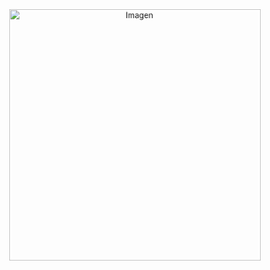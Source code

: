 <div align="center">
    <img src="https://media.istockphoto.com/id/865457032/es/vector/resumen-ciberespacio-futurista-con-c%C3%B3digo-binario-fondo-matrix-con-d%C3%ADgitos-bien-organizados.jpg?s=612x612&w=0&k=20&c=n5BcFg2Ifk_WUN48doOj4QHMLPsXdtkE8F2V9L6hYuA=" width="450px" alt="Imagen">
</div>
